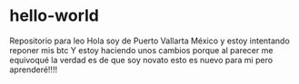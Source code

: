 # hello-world
Repositorio para leo
Hola soy de Puerto Vallarta México y estoy intentando reponer mis btc 
Y estoy haciendo unos cambios porque al parecer me equivoqué la verdad es de que soy novato esto es nuevo para mi pero aprenderé!!!!
